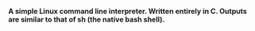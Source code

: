 **A simple Linux command line interpreter. Written entirely in C. Outputs are similar to that of sh (the native bash shell).**
